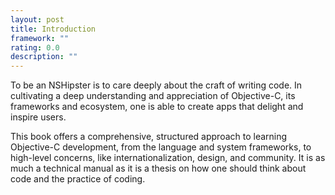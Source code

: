 ```yaml
---
layout: post
title: Introduction
framework: ""
rating: 0.0
description: ""
---
```


To be an NSHipster is to care deeply about the craft of writing code. In cultivating a deep understanding and appreciation of Objective-C, its frameworks and ecosystem, one is able to create apps that delight and inspire users.

This book offers a comprehensive, structured approach to learning Objective-C development, from the language and system frameworks, to high-level concerns, like internationalization, design, and community. It is as much a technical manual as it is a thesis on how one should think about code and the practice of coding.
